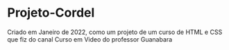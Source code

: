 # Projeto-Cordel
Criado em Janeiro de 2022, como um projeto de um curso de HTML e CSS que fiz do canal Curso em Video do professor Guanabara
